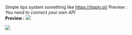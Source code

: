 Simple tips system something like https://tipply.pl/
Preview :
<br>
*You need to connect your own API*
<br>
**Preview :**
<img src="https://cdn.discordapp.com/attachments/1078069464295297127/1078109106809864292/image.png"></img>

<img src="https://cdn.discordapp.com/attachments/1078069464295297127/1078109916453142598/image.png"></img>
